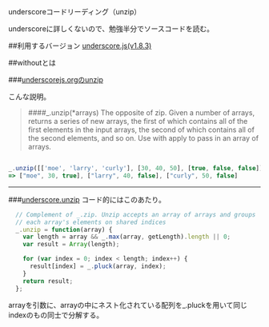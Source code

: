 underscoreコードリーディング（unzip）

underscoreに詳しくないので、勉強半分でソースコードを読む。



##利用するバージョン
[underscore.js(v1.8.3)](https://github.com/jashkenas/underscore/tree/1.8.3)


##withoutとは


###[underscorejs.orgのunzip](http://underscorejs.org/#unzip)

こんな説明。
>####_.unzip(*arrays) 
The opposite of zip. Given a number of arrays, returns a series of new arrays, the first of which contains all of the first elements in the input arrays, the second of which contains all of the second elements, and so on.
>Use with apply to pass in an array of arrays.

```javascript

_.unzip([['moe', 'larry', 'curly'], [30, 40, 50], [true, false, false]])
=> ["moe", 30, true], ["larry", 40, false], ["curly", 50, false]

```
------------- 

###[underscore.unzip](https://github.com/jashkenas/underscore/blob/1.8.3/underscore.js#L586)
コード的にはこのあたり。

```javascript
  // Complement of _.zip. Unzip accepts an array of arrays and groups
  // each array's elements on shared indices
  _.unzip = function(array) {
    var length = array && _.max(array, getLength).length || 0;
    var result = Array(length);

    for (var index = 0; index < length; index++) {
      result[index] = _.pluck(array, index);
    }
    return result;
  };
```
arrayを引数に、arrayの中にネスト化されている配列を_.pluckを用いて同じindexのもの同士で分解する。
